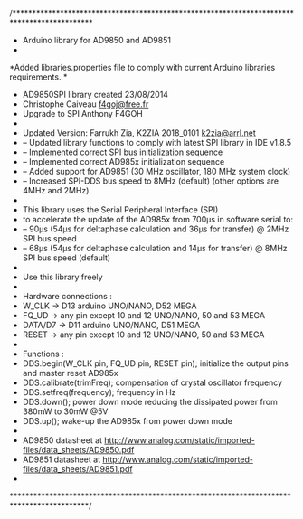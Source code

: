 /********************************************************************************************
* Arduino library for AD9850 and AD9851
*
*Added libraries.properties file to comply with current Arduino libraries requirements.
*
* AD9850SPI library created 23/08/2014
* Christophe Caiveau f4goj@free.fr
* Upgrade to SPI Anthony F4GOH
*
* Updated Version: Farrukh Zia, K2ZIA 2018_0101 k2zia@arrl.net
* – Updated library functions to comply with latest SPI library in IDE v1.8.5
* – Implemented correct SPI bus initialization sequence
* – Implemented correct AD985x initialization sequence
* – Added support for AD9851 (30 MHz oscillator, 180 MHz system clock)
* – Increased SPI-DDS bus speed to 8MHz (default) (other options are 4MHz and 2MHz)
*
* This library uses the Serial Peripheral Interface (SPI)
* to accelerate the update of the AD985x from 700µs in software serial to:
* – 90µs (54µs for deltaphase calculation and 36µs for transfer) @ 2MHz SPI bus speed
* – 68µs (54µs for deltaphase calculation and 14µs for transfer) @ 8MHz SPI bus speed (default)
*
* Use this library freely
*
* Hardware connections :
* W_CLK -> D13 arduino UNO/NANO, D52 MEGA
* FQ_UD -> any pin except 10 and 12 UNO/NANO, 50 and 53 MEGA
* DATA/D7 -> D11 arduino UNO/NANO, D51 MEGA
* RESET -> any pin except 10 and 12 UNO/NANO, 50 and 53 MEGA
*
* Functions :
* DDS.begin(W_CLK pin, FQ_UD pin, RESET pin); initialize the output pins and master reset AD985x
* DDS.calibrate(trimFreq); compensation of crystal oscillator frequency
* DDS.setfreq(frequency); frequency in Hz
* DDS.down(); power down mode reducing the dissipated power from 380mW to 30mW @5V
* DDS.up(); wake-up the AD985x from power down mode
*
* AD9850 datasheet at http://www.analog.com/static/imported-files/data_sheets/AD9850.pdf
* AD9851 datasheet at http://www.analog.com/static/imported-files/data_sheets/AD9851.pdf
*
*******************************************************************************************/
